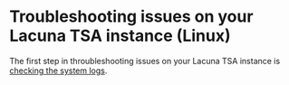 ﻿# Troubleshooting issues on your Lacuna TSA instance (Linux)

The first step in throubleshooting issues on your Lacuna TSA instance is [checking the system logs](check-logs.md).
